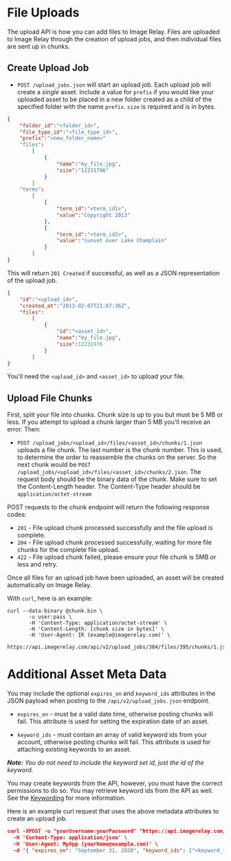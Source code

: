 
File Uploads
=======

The upload API is how you can add files to Image Relay. Files are uploaded to Image Relay through the creation of upload jobs, and then individual files are sent up in chunks.

Create Upload Job
-----------------

* `POST /upload_jobs.json` will start an upload job. Each upload job will create a *single* asset.
Include a value for `prefix` if you would like your uploaded asset to be placed in a new folder created as a child of the specified folder with the name `prefix`. `size` is required and is in bytes.

```json
{
    "folder_id":"<folder_id>",
    "file_type_id":"<file_type_id>",
    "prefix":"<new_folder_name>"
    "files":
        [
            {
                "name":"my_file.jpg",
                "size":"12231796"
            }
        ]
    "terms":
        [
            {
                "term_id":"<term_id1>",
                "value":"Copyright 2013"
            },
            {
                "term_id":"<term_id2>",
                "value":"sunset over Lake Champlain"
            }
        ]
}
```

This will return `201 Created` if successful, as well as a JSON representation of the upload job.

```json
{
    "id":"<upload_id>",
    "created_at":"2013-02-07T21:07:36Z",
    "files":
        [
            {
                "id":"<asset_id>",
                "name":"my_file.jpg",
                "size":12231976
            }
        ]
}
```

You'll need the `<upload_id>` and `<asset_id>` to upload your file.

Upload File Chunks
-------------------

First, split your file into chunks. Chunk size is up to you but must be 5 MB or less. If you attempt to upload a chunk larger than 5 MB you'll receive an error.
Then:

* `POST /upload_jobs/<upload_id>/files/<asset_id>/chunks/1.json` uploads a file chunk. The last number is the chunk number. This is used,
to determine the order to reassemble the chunks on the server. So the next chunk would be `POST /upload_jobs/<upload_id>/files/<asset_id>/chunks/2.json`.
The request body should be the binary data of the chunk. Make sure to set the Content-Length header. The Content-Type header should be `application/octet-stream`

POST requests to the chunk endpoint will return the following response codes:

* `201` - File upload chunk processed successfully and the file upload is complete.
* `204` - File upload chunk processed successfully, waiting for more file chunks for the complete file upload.
* `422` - File upload chunk failed, please ensure your file chunk is 5MB or less and retry.

Once all files for an upload job have been uploaded, an asset will be created automatically on Image Relay.

With `curl`, here is an example:

```shell
curl --data-binary @chunk.bin \
       -u user:pass \
       -H 'Content-Type: application/octet-stream' \
       -H 'Content-Length: [chunk size in bytes]' \
       -H 'User-Agent: IR (example@imagerelay.com)' \
       https://api.imagerelay.com/api/v2/upload_jobs/384/files/395/chunks/1.json
```


# Additional Asset Meta Data

You may include the optional `expires_on` and `keyword_ids` attributes in the JSON payload when posting to the `/api/v2/upload_jobs.json` endpoint.

* `expires_on` - must be a valid date time, otherwise posting chunks will fail. This attribute is used for setting the expiration date of an asset.

* `keyword_ids` - must contain an array of valid keyword ids from your account, otherwise posting chunks will fail. This attribute is used for attaching existing keywords to an asset.

_**Note:** You do not need to include the keyword set id, just the id of the keyword._

You may create keywords from the API, however, you must have the correct permissions to do so. You may retrieve keyword ids from the API as well. See the [Keywording](https://github.com/imagerelay/API/blob/master/sections/keywording.md) for more information.

Here is an example curl request that uses the above metadata attributes to create an upload job.

```json
curl -XPOST -u "yourUsername:yourPassword" "https://api.imagerelay.com/api/v2/upload_jobs.json" \
  -H 'Content-Type: application/json' \
  -H 'User-Agent: MyApp (yourName@example.com)' \
  -d '{ "expires_on": "September 31, 2020", "keyword_ids": ["<keyword_id1", "<keyword_id2", "<keyword_id3"], "prefix": "", "folder_id":"<folder_id>","file_type_id":"<file_type_id>", "terms":[], "files": [ {"name": "<filename>", "size": "7387" } ] }'
```
